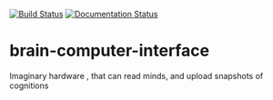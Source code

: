 [![Build Status](https://travis-ci.org/AllenChikman/brain-computer-interface.svg?branch=master)](https://travis-ci.org/AllenChikman/brain-computer-interface)
[![Documentation Status](https://readthedocs.org/projects/allen-brain-computer-interface/badge/?version=latest)](https://allen-brain-computer-interface.readthedocs.io/en/latest/?badge=latest)

# brain-computer-interface
Imaginary hardware , that can read minds, and upload snapshots of cognitions
